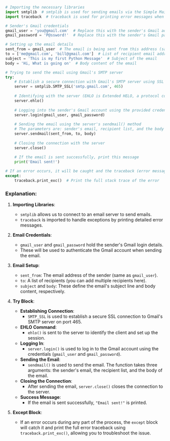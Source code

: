 ```python
# Importing the necessary libraries
import smtplib  # smtplib is used for sending emails via the Simple Mail Transfer Protocol (SMTP)
import traceback  # traceback is used for printing error messages when exceptions occur

# Sender's Gmail credentials
gmail_user = 'you@gmail.com'  # Replace this with the sender's Gmail address
gmail_password = 'P@ssword!'  # Replace this with the sender's Gmail password

# Setting up the email details
sent_from = gmail_user  # The email is being sent from this address (same as the sender's Gmail)
to = ['me@gmail.com', 'bill@gmail.com']  # List of recipient email addresses
subject = 'This is my first Python Message'  # Subject of the email
body = 'Hi, What is going on'  # Body content of the email

# Trying to send the email using Gmail's SMTP server
try:
    # Establish a secure connection with Gmail's SMTP server using SSL on port 465
    server = smtplib.SMTP_SSL('smtp.gmail.com', 465)
    
    # Identifying with the server (EHLO is Extended HELO, a protocol command used to start the email session)
    server.ehlo()
    
    # Logging into the sender's Gmail account using the provided credentials
    server.login(gmail_user, gmail_password)
    
    # Sending the email using the server's sendmail() method
    # The parameters are: sender's email, recipient list, and the body of the email
    server.sendmail(sent_from, to, body)
    
    # Closing the connection with the server
    server.close()
    
    # If the email is sent successfully, print this message
    print('Email sent!')

# If an error occurs, it will be caught and the traceback (error message) will be printed
except:
    traceback.print_exc()  # Print the full stack trace of the error
```

### Explanation:

1. **Importing Libraries**:
   - `smtplib` allows us to connect to an email server to send emails.
   - `traceback` is imported to handle exceptions by printing detailed error messages.

2. **Email Credentials**:
   - `gmail_user` and `gmail_password` hold the sender's Gmail login details.
   - These will be used to authenticate the Gmail account when sending the email.

3. **Email Setup**:
   - `sent_from`: The email address of the sender (same as `gmail_user`).
   - `to`: A list of recipients (you can add multiple recipients here).
   - `subject` and `body`: These define the email's subject line and body content, respectively.

4. **Try Block**:
   - **Establishing Connection**: 
     - `SMTP_SSL` is used to establish a secure SSL connection to Gmail's SMTP server on port 465.
   - **EHLO Command**: 
     - `ehlo()` is sent to the server to identify the client and set up the session.
   - **Logging In**: 
     - `server.login()` is used to log in to the Gmail account using the credentials (`gmail_user` and `gmail_password`).
   - **Sending the Email**: 
     - `sendmail()` is used to send the email. The function takes three arguments: the sender's email, the recipient list, and the body of the email.
   - **Closing the Connection**: 
     - After sending the email, `server.close()` closes the connection to the server.
   - **Success Message**: 
     - If the email is sent successfully, `"Email sent!"` is printed.

5. **Except Block**:
   - If an error occurs during any part of the process, the `except` block will catch it and print the full error traceback using `traceback.print_exc()`, allowing you to troubleshoot the issue.
